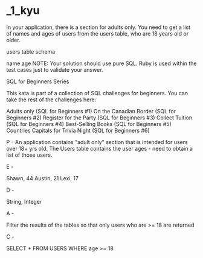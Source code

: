 # \_1_kyu

In your application, there is a section for adults only. You need to get a list of names and ages of users from the users table, who are 18 years old or older.

users table schema

name
age
NOTE: Your solution should use pure SQL. Ruby is used within the test cases just to validate your answer.

SQL for Beginners Series

This kata is part of a collection of SQL challenges for beginners. You can take the rest of the challenges here:

Adults only (SQL for Beginners #1)
On the Canadian Border (SQL for Beginners #2)
Register for the Party (SQL for Beginners #3)
Collect Tuition (SQL for Beginners #4)
Best-Selling Books (SQL for Beginners #5)
Countries Capitals for Trivia Night (SQL for Beginners #6)

P - An application contains "adult only" section that is intended for users over 18+ yrs old. The Users table contains the user ages - need to obtain a list of those users.

E -

Shawn, 44
Austin, 21
Lexi, 17

D -

String, Integer

A -

Filter the results of the tables so that only users who are >= 18 are returned

C -

SELECT \*
FROM USERS
WHERE age >= 18

